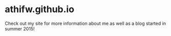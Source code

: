# athifw.github.io

Check out my site for more information about me as well as a blog started in summer 2015!
